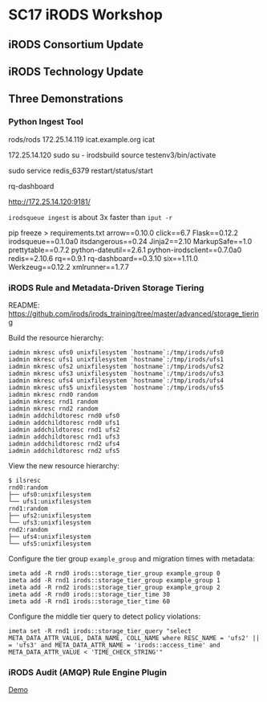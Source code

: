 # SC17 iRODS Workshop

## iRODS Consortium Update

## iRODS Technology Update

## Three Demonstrations

### Python Ingest Tool

rods/rods
172.25.14.119	icat.example.org icat



172.25.14.120
sudo su - irodsbuild
source testenv3/bin/activate

sudo service redis_6379 restart/status/start

rq-dashboard 

http://172.25.14.120:9181/

`irodsqueue ingest` is about 3x faster than `iput -r`

pip freeze > requirements.txt
arrow==0.10.0
click==6.7
Flask==0.12.2
irodsqueue==0.1.0a0
itsdangerous==0.24
Jinja2==2.10
MarkupSafe==1.0
prettytable==0.7.2
python-dateutil==2.6.1
python-irodsclient==0.7.0a0
redis==2.10.6
rq==0.9.1
rq-dashboard==0.3.10
six==1.11.0
Werkzeug==0.12.2
xmlrunner==1.7.7


### iRODS Rule and Metadata-Driven Storage Tiering

README:
  https://github.com/irods/irods_training/tree/master/advanced/storage_tiering

Build the resource hierarchy:
```
iadmin mkresc ufs0 unixfilesystem `hostname`:/tmp/irods/ufs0
iadmin mkresc ufs1 unixfilesystem `hostname`:/tmp/irods/ufs1
iadmin mkresc ufs2 unixfilesystem `hostname`:/tmp/irods/ufs2
iadmin mkresc ufs3 unixfilesystem `hostname`:/tmp/irods/ufs3
iadmin mkresc ufs4 unixfilesystem `hostname`:/tmp/irods/ufs4
iadmin mkresc ufs5 unixfilesystem `hostname`:/tmp/irods/ufs5
iadmin mkresc rnd0 random
iadmin mkresc rnd1 random
iadmin mkresc rnd2 random
iadmin addchildtoresc rnd0 ufs0
iadmin addchildtoresc rnd0 ufs1
iadmin addchildtoresc rnd1 ufs2
iadmin addchildtoresc rnd1 ufs3
iadmin addchildtoresc rnd2 ufs4
iadmin addchildtoresc rnd2 ufs5
```

View the new resource hierarchy:
```
$ ilsresc
rnd0:random
├── ufs0:unixfilesystem
└── ufs1:unixfilesystem
rnd1:random
├── ufs2:unixfilesystem
└── ufs3:unixfilesystem
rnd2:random
├── ufs4:unixfilesystem
└── ufs5:unixfilesystem
```

Configure the tier group `example_group` and migration times with metadata:
```
imeta add -R rnd0 irods::storage_tier_group example_group 0
imeta add -R rnd1 irods::storage_tier_group example_group 1
imeta add -R rnd2 irods::storage_tier_group example_group 2
imeta add -R rnd0 irods::storage_tier_time 30
imeta add -R rnd1 irods::storage_tier_time 60
```

Configure the middle tier query to detect policy violations:
```
imeta set -R rnd1 irods::storage_tier_query "select META_DATA_ATTR_VALUE, DATA_NAME, COLL_NAME where RESC_NAME = 'ufs2' || = 'ufs3' and META_DATA_ATTR_NAME = 'irods::access_time' and META_DATA_ATTR_VALUE < 'TIME_CHECK_STRING'"
```

### iRODS Audit (AMQP) Rule Engine Plugin

[Demo](audit_install.md)
